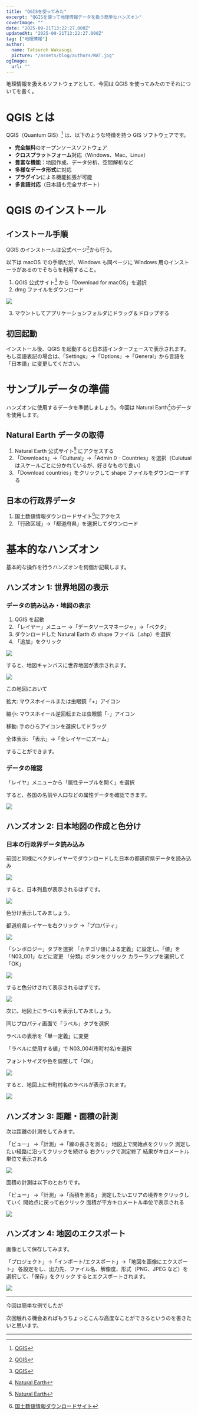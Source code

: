 ```yaml
---
title: "QGISを使ってみた"
excerpt: "QGISを使って地理情報データを扱う簡単なハンズオン"
coverImage: ""
date: "2025-09-21T13:22:27.000Z"
updatedAt: "2025-09-21T13:22:27.000Z"
tag: ["地理情報"]
author:
  name: Tatsuroh Wakasugi
  picture: "/assets/blog/authors/WAT.jpg"
ogImage:
  url: ""
---
```


地理情報を扱えるソフトウェアとして、今回は QGIS を使ってみたのでそれについてを書く。

# QGIS とは

QGIS（Quantum GIS）[^1] は、以下のような特徴を持つ GIS ソフトウェアです。

- **完全無料**のオープンソースソフトウェア
- **クロスプラットフォーム**対応（Windows、Mac、Linux）
- **豊富な機能**：地図作成、データ分析、空間解析など
- **多様なデータ形式**に対応
- **プラグイン**による機能拡張が可能
- **多言語対応**（日本語も完全サポート）

# QGIS のインストール

## インストール手順

QGIS のインストールは公式ページ[^1]から行う。

以下は macOS での手順だが、Windows も同ページに Windows 用のインストーラがあるのでそちらを利用すること。

1. QGIS 公式サイト[^1] から「Download for macOS」を選択
2. dmg ファイルをダウンロード

![](/assets/posts/startQGIS/download.png)

3. マウントしてアプリケーションフォルダにドラッグ＆ドロップする

## 初回起動

インストール後、QGIS を起動すると日本語インターフェースで表示されます。もし英語表記の場合は、「Settings」→「Options」→「General」から言語を「日本語」に変更してください。

# サンプルデータの準備

ハンズオンに使用するデータを準備しましょう。今回は Natural Earth[^2]のデータを使用します。

## Natural Earth データの取得

1.  Natural Earth 公式サイト[^2] にアクセスする
2.  「Downloads」→「Cultural」→「Admin 0 - Countries」を選択（Culutual はスケールごとに分かれているが、好きなもので良い）
3.  「Download countries」をクリックして shape ファイルをダウンロードする

## 日本の行政界データ

1.  国土数値情報ダウンロードサイト[^3]にアクセス
2.  「行政区域」→「都道府県」を選択してダウンロード

# 基本的なハンズオン

基本的な操作を行うハンズオンを何個か記載します。

## ハンズオン 1: 世界地図の表示

### データの読み込み・地図の表示

1. QGIS を起動
2. 「レイヤー」メニュー →「データソースマネージャ」→「ベクタ」
3. ダウンロードした Natural Earth の shape ファイル（.shp）を選択
4. 「追加」をクリック

![](/assets/posts/startQGIS/worldshp.png)

すると、地図キャンバスに世界地図が表示されます。

![](/assets/posts/startQGIS/worldMap.png)

この地図において

拡大: マウスホイールまたは虫眼鏡「+」アイコン

縮小: マウスホイール逆回転または虫眼鏡「-」アイコン

移動: 手のひらアイコンを選択してドラッグ

全体表示: 「表示」→「全レイヤーにズーム」

することができます。

### データの確認

「レイヤ」メニューから「属性テーブルを開く」を選択

すると、各国の名前や人口などの属性データを確認できます。

![](/assets/posts/startQGIS/countryData.png)

## ハンズオン 2: 日本地図の作成と色分け

### 日本の行政界データ読み込み

前回と同様にベクタレイヤーでダウンロードした日本の都道府県データを読み込み

![](/assets/posts/startQGIS/japanshp.png)

すると、日本列島が表示されるはずです。

![](/assets/posts/startQGIS/japanMap.png)

色分け表示してみましょう。

都道府県レイヤーを右クリック →「プロパティ」

![](/assets/posts/startQGIS/japanProperty.png)

「シンボロジー」タブを選択
「カテゴリ値による定義」に設定し、「値」を「N03_001」などに変更
「分類」ボタンをクリック
カラーランプを選択して「OK」

![](/assets/posts/startQGIS/japanColorConfig.png)

すると色分けされて表示されるはずです。

![](/assets/posts/startQGIS/japanColored.png)

次に、地図上にラベルを表示してみましょう。

同じプロパティ画面で「ラベル」タブを選択

ラベルの表示を「単一定義」に変更

「ラベルに使用する値」で N03_004(市町村名)を選択

フォントサイズや色を調整して「OK」

![](/assets/posts/startQGIS/labelConfig.png)

すると、地図上に市町村名のラベルが表示されます。

![](/assets/posts/startQGIS/municipalLabel.png)

## ハンズオン 3: 距離・面積の計測

次は距離の計測をしてみます。

「ビュー」 →「計測」→「線の長さを測る」
地図上で開始点をクリック
測定したい経路に沿ってクリックを続ける
右クリックで測定終了
結果がキロメートル単位で表示される

![](/assets/posts/startQGIS/distance.png)

面積の計測は以下のとおりです。

「ビュー」 →「計測」→「面積を測る」
測定したいエリアの境界をクリックしていく
開始点に戻って右クリック
面積が平方キロメートル単位で表示される

![](/assets/posts/startQGIS/area.png)

## ハンズオン 4: 地図のエクスポート

画像として保存してみます。

「プロジェクト」→「インポート/エクスポート」→「地図を画像にエクスポート」
各設定をし、出力先、ファイル名、解像度、形式（PNG、JPEG など）を選択して、「保存」をクリック
するとエクスポートされます。

![](/assets/posts/startQGIS/qgisExport.png)

---

今回は簡単な例でしたが

次回触れる機会あればもうちょっとこんな高度なことができるというのを書きたいと思います。

---

[^1]: [QGIS](https://qgis.org/)
[^2]: [Natural Earth](https://www.naturalearthdata.com/)
[^3]: [国土数値情報ダウンロードサイト](https://nlftp.mlit.go.jp/)
